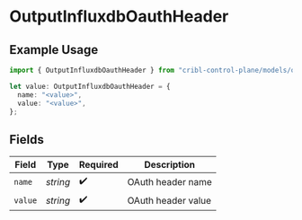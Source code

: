 # OutputInfluxdbOauthHeader

## Example Usage

```typescript
import { OutputInfluxdbOauthHeader } from "cribl-control-plane/models/operations";

let value: OutputInfluxdbOauthHeader = {
  name: "<value>",
  value: "<value>",
};
```

## Fields

| Field              | Type               | Required           | Description        |
| ------------------ | ------------------ | ------------------ | ------------------ |
| `name`             | *string*           | :heavy_check_mark: | OAuth header name  |
| `value`            | *string*           | :heavy_check_mark: | OAuth header value |